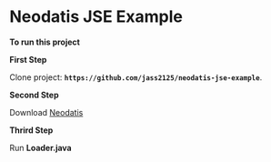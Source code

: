 # Neodatis JSE Example

**To run this project**

**First Step** <br/>
	<p>Clone project: **`https://github.com/jass2125/neodatis-jse-example`**.</p>
**Second Step** <br/>
  	<p>Download [Neodatis](http://neodatis.wikidot.com/) <br/> 

**Thrird Step** <br/>
  	<p>Run **Loader.java** <br/>
    
